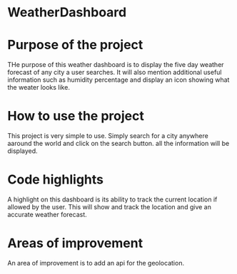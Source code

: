 # WeatherDashboard

# Purpose of the project
THe purpose of this weather dashboard is to display the five day weather forecast of any city a user searches. It will also mention additional useful information such as humidity percentage and display an icon showing what the weater looks like. 

# How to use the project
This project is very simple to use. Simply search for a city anywhere aaround the world and click on the search button. all the information will be displayed.

# Code highlights
A highlight on this dashboard is its ability to track the current location if allowed by the user. This will show and track the location and give an accurate weather forecast.

# Areas of improvement
An area of improvement is to add an api for the geolocation.

